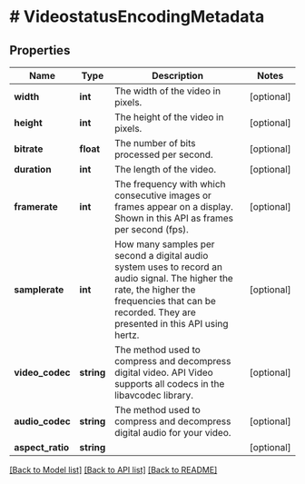 # # VideostatusEncodingMetadata

## Properties

Name | Type | Description | Notes
------------ | ------------- | ------------- | -------------
**width** | **int** | The width of the video in pixels. | [optional]
**height** | **int** | The height of the video in pixels. | [optional]
**bitrate** | **float** | The number of bits processed per second. | [optional]
**duration** | **int** | The length of the video. | [optional]
**framerate** | **int** | The frequency with which consecutive images or frames appear on a display. Shown in this API as frames per second (fps). | [optional]
**samplerate** | **int** | How many samples per second a digital audio system uses to record an audio signal. The higher the rate, the higher the frequencies that can be recorded. They are presented in this API using hertz. | [optional]
**video_codec** | **string** | The method used to compress and decompress digital video. API Video supports all codecs in the libavcodec library. | [optional]
**audio_codec** | **string** | The method used to compress and decompress digital audio for your video. | [optional]
**aspect_ratio** | **string** |  | [optional]

[[Back to Model list]](../../README.md#models) [[Back to API list]](../../README.md#endpoints) [[Back to README]](../../README.md)
